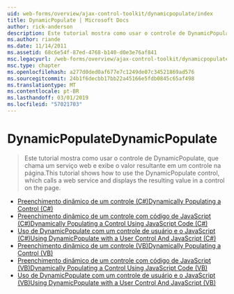 ```yaml
---
uid: web-forms/overview/ajax-control-toolkit/dynamicpopulate/index
title: DynamicPopulate | Microsoft Docs
author: rick-anderson
description: Este tutorial mostra como usar o controle de DynamicPopulate, que chama um serviço web e exibe o valor resultante em um controle na página.
ms.author: riande
ms.date: 11/14/2011
ms.assetid: 68c6e54f-87ed-4768-b140-d0e3e76af841
msc.legacyurl: /web-forms/overview/ajax-control-toolkit/dynamicpopulate
msc.type: chapter
ms.openlocfilehash: a277d0ded0af677e7c1249de07c34521869ad576
ms.sourcegitcommit: 24b1f6decbb17bb22a45166e5fdb0845c65af498
ms.translationtype: MT
ms.contentlocale: pt-BR
ms.lasthandoff: 03/01/2019
ms.locfileid: "57021703"
---
```

<a name="dynamicpopulate"></a><span data-ttu-id="34f3c-103">DynamicPopulate</span><span class="sxs-lookup"><span data-stu-id="34f3c-103">DynamicPopulate</span></span>
====================
> <span data-ttu-id="34f3c-104">Este tutorial mostra como usar o controle de DynamicPopulate, que chama um serviço web e exibe o valor resultante em um controle na página.</span><span class="sxs-lookup"><span data-stu-id="34f3c-104">This tutorial shows how to use the DynamicPopulate control, which calls a web service and displays the resulting value in a control on the page.</span></span>


- [<span data-ttu-id="34f3c-105">Preenchimento dinâmico de um controle (C#)</span><span class="sxs-lookup"><span data-stu-id="34f3c-105">Dynamically Populating a Control (C#)</span></span>](dynamically-populating-a-control-cs.md)
- [<span data-ttu-id="34f3c-106">Preenchimento dinâmico de um controle com código de JavaScript (C#)</span><span class="sxs-lookup"><span data-stu-id="34f3c-106">Dynamically Populating a Control Using JavaScript Code (C#)</span></span>](dynamically-populating-a-control-using-javascript-code-cs.md)
- [<span data-ttu-id="34f3c-107">Uso de DynamicPopulate com um controle de usuário e o JavaScript (C#)</span><span class="sxs-lookup"><span data-stu-id="34f3c-107">Using DynamicPopulate with a User Control And JavaScript (C#)</span></span>](using-dynamicpopulate-with-a-user-control-and-javascript-cs.md)
- [<span data-ttu-id="34f3c-108">Preenchimento dinâmico de um controle (VB)</span><span class="sxs-lookup"><span data-stu-id="34f3c-108">Dynamically Populating a Control (VB)</span></span>](dynamically-populating-a-control-vb.md)
- [<span data-ttu-id="34f3c-109">Preenchimento dinâmico de um controle com código de JavaScript (VB)</span><span class="sxs-lookup"><span data-stu-id="34f3c-109">Dynamically Populating a Control Using JavaScript Code (VB)</span></span>](dynamically-populating-a-control-using-javascript-code-vb.md)
- [<span data-ttu-id="34f3c-110">Uso de DynamicPopulate com um controle de usuário e o JavaScript (VB)</span><span class="sxs-lookup"><span data-stu-id="34f3c-110">Using DynamicPopulate with a User Control And JavaScript (VB)</span></span>](using-dynamicpopulate-with-a-user-control-and-javascript-vb.md)
